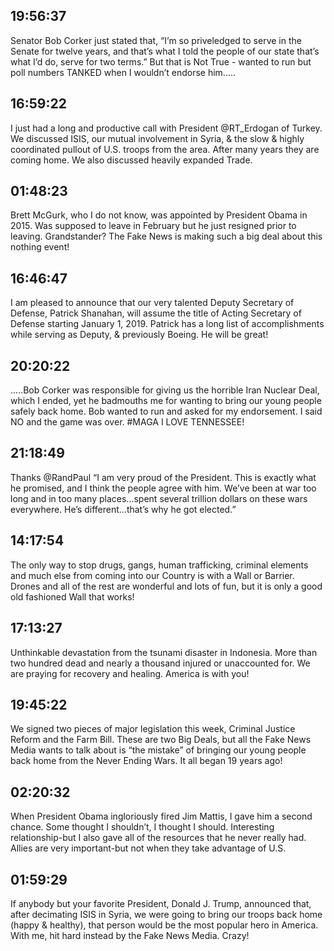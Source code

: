 ## 19:56:37
Senator Bob Corker just stated that, “I’m so priveledged to serve in the Senate for twelve years, and that’s what I told the people of our state that’s what I’d do, serve for two terms.” But that is Not True - wanted to run but poll numbers TANKED when I wouldn’t endorse him.....
## 16:59:22
I just had a long and productive call with President @RT_Erdogan of Turkey. We discussed ISIS, our mutual involvement in Syria, &amp; the slow &amp; highly coordinated pullout of U.S. troops from the area. After many years they are coming home. We also discussed heavily expanded Trade.
## 01:48:23
Brett McGurk, who I do not know, was appointed by President Obama in 2015. Was supposed to leave in February but he just resigned prior to leaving. Grandstander? The Fake News is making such a big deal about this nothing event!
## 16:46:47
I am pleased to announce that our very talented Deputy Secretary of Defense, Patrick Shanahan, will assume the title of Acting Secretary of Defense starting January 1, 2019. Patrick has a long list of accomplishments while serving as Deputy, &amp; previously Boeing. He will be great!
## 20:20:22
.....Bob Corker was responsible for giving us the horrible Iran Nuclear Deal, which I ended, yet he badmouths me for wanting to bring our young people safely back home. Bob wanted to run and asked for my endorsement. I said NO and the game was over. #MAGA I LOVE TENNESSEE!
## 21:18:49
Thanks @RandPaul  “I am very proud of the President. This is exactly what he promised, and I think the people agree with him. We’ve been at war too long and in too many places...spent several trillion dollars on these wars everywhere. He’s different...that’s why he got elected.”
## 14:17:54
The only way to stop drugs, gangs, human trafficking, criminal elements and much else from coming into our Country is with a Wall or Barrier. Drones and all of the rest are wonderful and lots of fun, but it is only a good old fashioned Wall that works!
## 17:13:27
Unthinkable devastation from the tsunami disaster in Indonesia. More than two hundred dead and nearly a thousand injured or unaccounted for. We are praying for recovery and healing. America is with you!
## 19:45:22
We signed two pieces of major legislation this week, Criminal Justice Reform and the Farm Bill. These are two Big Deals, but all the Fake News Media wants to talk about is “the mistake” of bringing our young people back home from the Never Ending Wars. It all began 19 years ago!
## 02:20:32
When President Obama ingloriously fired Jim Mattis, I gave him a second chance. Some thought I shouldn’t, I thought I should. Interesting relationship-but I also gave all of the resources that he never really had. Allies are very important-but not when they take advantage of U.S.
## 01:59:29
If anybody but your favorite President, Donald J. Trump, announced that, after decimating ISIS in Syria, we were going to bring our troops back home (happy &amp; healthy), that person would be the most popular hero in America. With me, hit hard instead by the Fake News Media. Crazy!
